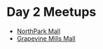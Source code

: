 # Day 2 Meetups
- [NorthPark Mall](https://cmpf.re/ykUh9Y)
- [Grapevine Mills Mall](https://cmpf.re/4mBmj0)